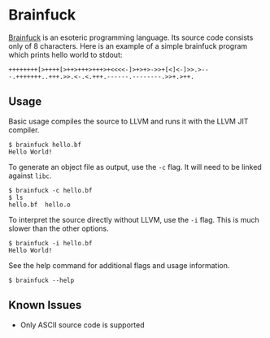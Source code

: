 # Brainfuck
[Brainfuck](https://esolangs.org/wiki/Brainfuck) is an esoteric programming language. Its source
code consists only of 8 characters. Here is an example of a simple brainfuck program which prints
hello world to stdout:
```brainfuck
++++++++[>++++[>++>+++>+++>+<<<<-]>+>+>->>+[<]<-]>>.>---.+++++++..+++.>>.<-.<.+++.------.--------.>>+.>++.
```

## Usage
Basic usage compiles the source to LLVM and runs it with the LLVM JIT compiler.
```
$ brainfuck hello.bf
Hello World!
```

To generate an object file as output, use the `-c` flag. It will need to be linked against `libc`.
```
$ brainfuck -c hello.bf
$ ls
hello.bf  hello.o
```

To interpret the source directly without LLVM, use the `-i` flag. This is much slower than the other
options.
```
$ brainfuck -i hello.bf
Hello World!
```

See the help command for additional flags and usage information.
```
$ brainfuck --help
```

## Known Issues
- Only ASCII source code is supported
